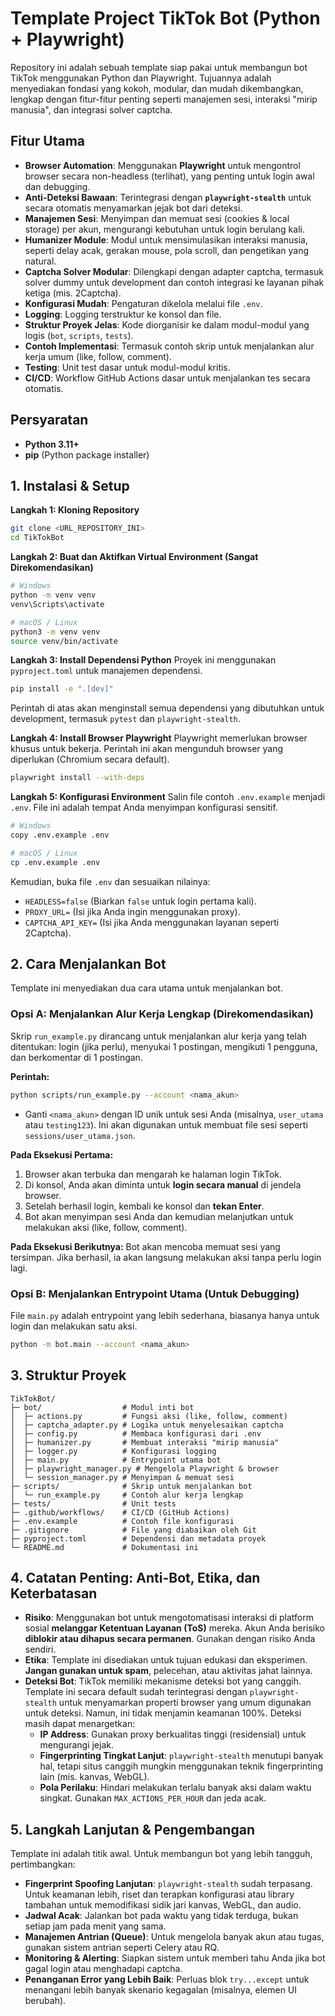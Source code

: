 # Template Project TikTok Bot (Python + Playwright)

Repository ini adalah sebuah template siap pakai untuk membangun bot TikTok menggunakan Python dan Playwright. Tujuannya adalah menyediakan fondasi yang kokoh, modular, dan mudah dikembangkan, lengkap dengan fitur-fitur penting seperti manajemen sesi, interaksi "mirip manusia", dan integrasi solver captcha.

## Fitur Utama

- **Browser Automation**: Menggunakan **Playwright** untuk mengontrol browser secara non-headless (terlihat), yang penting untuk login awal dan debugging.
- **Anti-Deteksi Bawaan**: Terintegrasi dengan **`playwright-stealth`** untuk secara otomatis menyamarkan jejak bot dari deteksi.
- **Manajemen Sesi**: Menyimpan dan memuat sesi (cookies & local storage) per akun, mengurangi kebutuhan untuk login berulang kali.
- **Humanizer Module**: Modul untuk mensimulasikan interaksi manusia, seperti delay acak, gerakan mouse, pola scroll, dan pengetikan yang natural.
- **Captcha Solver Modular**: Dilengkapi dengan adapter captcha, termasuk solver dummy untuk development dan contoh integrasi ke layanan pihak ketiga (mis. 2Captcha).
- **Konfigurasi Mudah**: Pengaturan dikelola melalui file `.env`.
- **Logging**: Logging terstruktur ke konsol dan file.
- **Struktur Proyek Jelas**: Kode diorganisir ke dalam modul-modul yang logis (`bot`, `scripts`, `tests`).
- **Contoh Implementasi**: Termasuk contoh skrip untuk menjalankan alur kerja umum (like, follow, comment).
- **Testing**: Unit test dasar untuk modul-modul kritis.
- **CI/CD**: Workflow GitHub Actions dasar untuk menjalankan tes secara otomatis.

## Persyaratan

- **Python 3.11+**
- **pip** (Python package installer)

## 1. Instalasi & Setup

**Langkah 1: Kloning Repository**
```bash
git clone <URL_REPOSITORY_INI>
cd TikTokBot
```

**Langkah 2: Buat dan Aktifkan Virtual Environment (Sangat Direkomendasikan)**
```bash
# Windows
python -m venv venv
venv\Scripts\activate

# macOS / Linux
python3 -m venv venv
source venv/bin/activate
```

**Langkah 3: Install Dependensi Python**
Proyek ini menggunakan `pyproject.toml` untuk manajemen dependensi.
```bash
pip install -e ".[dev]"
```
Perintah di atas akan menginstall semua dependensi yang dibutuhkan untuk development, termasuk `pytest` dan `playwright-stealth`.

**Langkah 4: Install Browser Playwright**
Playwright memerlukan browser khusus untuk bekerja. Perintah ini akan mengunduh browser yang diperlukan (Chromium secara default).
```bash
playwright install --with-deps
```

**Langkah 5: Konfigurasi Environment**
Salin file contoh `.env.example` menjadi `.env`. File ini adalah tempat Anda menyimpan konfigurasi sensitif.
```bash
# Windows
copy .env.example .env

# macOS / Linux
cp .env.example .env
```
Kemudian, buka file `.env` dan sesuaikan nilainya:
- `HEADLESS=false` (Biarkan `false` untuk login pertama kali).
- `PROXY_URL=` (Isi jika Anda ingin menggunakan proxy).
- `CAPTCHA_API_KEY=` (Isi jika Anda menggunakan layanan seperti 2Captcha).

## 2. Cara Menjalankan Bot

Template ini menyediakan dua cara utama untuk menjalankan bot.

### Opsi A: Menjalankan Alur Kerja Lengkap (Direkomendasikan)
Skrip `run_example.py` dirancang untuk menjalankan alur kerja yang telah ditentukan: login (jika perlu), menyukai 1 postingan, mengikuti 1 pengguna, dan berkomentar di 1 postingan.

**Perintah:**
```bash
python scripts/run_example.py --account <nama_akun>
```
- Ganti `<nama_akun>` dengan ID unik untuk sesi Anda (misalnya, `user_utama` atau `testing123`). Ini akan digunakan untuk membuat file sesi seperti `sessions/user_utama.json`.

**Pada Eksekusi Pertama:**
1. Browser akan terbuka dan mengarah ke halaman login TikTok.
2. Di konsol, Anda akan diminta untuk **login secara manual** di jendela browser.
3. Setelah berhasil login, kembali ke konsol dan **tekan Enter**.
4. Bot akan menyimpan sesi Anda dan kemudian melanjutkan untuk melakukan aksi (like, follow, comment).

**Pada Eksekusi Berikutnya:**
Bot akan mencoba memuat sesi yang tersimpan. Jika berhasil, ia akan langsung melakukan aksi tanpa perlu login lagi.

### Opsi B: Menjalankan Entrypoint Utama (Untuk Debugging)
File `main.py` adalah entrypoint yang lebih sederhana, biasanya hanya untuk login dan melakukan satu aksi.
```bash
python -m bot.main --account <nama_akun>
```

## 3. Struktur Proyek

```
TikTokBot/
├─ bot/                  # Modul inti bot
│  ├─ actions.py         # Fungsi aksi (like, follow, comment)
│  ├─ captcha_adapter.py # Logika untuk menyelesaikan captcha
│  ├─ config.py          # Membaca konfigurasi dari .env
│  ├─ humanizer.py       # Membuat interaksi "mirip manusia"
│  ├─ logger.py          # Konfigurasi logging
│  ├─ main.py            # Entrypoint utama bot
│  ├─ playwright_manager.py # Mengelola Playwright & browser
│  └─ session_manager.py # Menyimpan & memuat sesi
├─ scripts/              # Skrip untuk menjalankan bot
│  └─ run_example.py     # Contoh alur kerja lengkap
├─ tests/                # Unit tests
├─ .github/workflows/    # CI/CD (GitHub Actions)
├─ .env.example          # Contoh file konfigurasi
├─ .gitignore            # File yang diabaikan oleh Git
├─ pyproject.toml        # Dependensi dan metadata proyek
└─ README.md             # Dokumentasi ini
```

## 4. Catatan Penting: Anti-Bot, Etika, dan Keterbatasan

- **Risiko**: Menggunakan bot untuk mengotomatisasi interaksi di platform sosial **melanggar Ketentuan Layanan (ToS)** mereka. Akun Anda berisiko **diblokir atau dihapus secara permanen**. Gunakan dengan risiko Anda sendiri.
- **Etika**: Template ini disediakan untuk tujuan edukasi dan eksperimen. **Jangan gunakan untuk spam**, pelecehan, atau aktivitas jahat lainnya.
- **Deteksi Bot**: TikTok memiliki mekanisme deteksi bot yang canggih. Template ini secara default sudah terintegrasi dengan `playwright-stealth` untuk menyamarkan properti browser yang umum digunakan untuk deteksi. Namun, ini tidak menjamin keamanan 100%. Deteksi masih dapat menargetkan:
  - **IP Address**: Gunakan proxy berkualitas tinggi (residensial) untuk mengurangi jejak.
  - **Fingerprinting Tingkat Lanjut**: `playwright-stealth` menutupi banyak hal, tetapi situs canggih mungkin menggunakan teknik fingerprinting lain (mis. kanvas, WebGL).
  - **Pola Perilaku**: Hindari melakukan terlalu banyak aksi dalam waktu singkat. Gunakan `MAX_ACTIONS_PER_HOUR` dan jeda acak.

## 5. Langkah Lanjutan & Pengembangan

Template ini adalah titik awal. Untuk membangun bot yang lebih tangguh, pertimbangkan:
- **Fingerprint Spoofing Lanjutan**: `playwright-stealth` sudah terpasang. Untuk keamanan lebih, riset dan terapkan konfigurasi atau library tambahan untuk memodifikasi sidik jari kanvas, WebGL, dan audio.
- **Jadwal Acak**: Jalankan bot pada waktu yang tidak terduga, bukan setiap jam pada menit yang sama.
- **Manajemen Antrian (Queue)**: Untuk mengelola banyak akun atau tugas, gunakan sistem antrian seperti Celery atau RQ.
- **Monitoring & Alerting**: Siapkan sistem untuk memberi tahu Anda jika bot gagal login atau menghadapi captcha.
- **Penanganan Error yang Lebih Baik**: Perluas blok `try...except` untuk menangani lebih banyak skenario kegagalan (misalnya, elemen UI berubah).